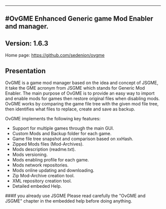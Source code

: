 ----------------------------------------------------------------------------------------
#OvGME
Enhanced Generic game Mod Enabler and manager. 
----------------------------------------------------------------------------------------
Version: 1.6.3
----------------------------------------------------------------------------------------

Home page: https://github.com/sedenion/ovgme

Presentation
----------------------------------------------------------------------------------------
OvGME is a game mod manager based on the idea and concept of JSGME, it take the GME acronym 
from JSGME which stands for Generic Mod Enabler. The main purpose of OvGME is to provide an 
easy way to import and enable mods for games then restore original files when disabling mods. 
OvGME works by comparing the game file tree with the given mod file tree, then identifies
what files to replace, create and save as backup.

OvGME implements the following key features:

- Support for multiple games through the main GUI.
- Custom Mods and Backup folder for each game.
- Game file tree snapshot and comparison based on xxHash.
- Zipped Mods files (Mod-Archives).
- Mods description (readme.txt).
- Mods versioning.
- Mods enabling profile for each game.	
- Mods network repositories.
- Mods online updating and downloading.
- Zip Mod-Archive creation tool.
- XML repository creation tool.
- Detailed embeded Help.


###If you already use JSGME
Please read carefully the "OvGME and JSGME" chapter in the embedded help before doing 
anything.

